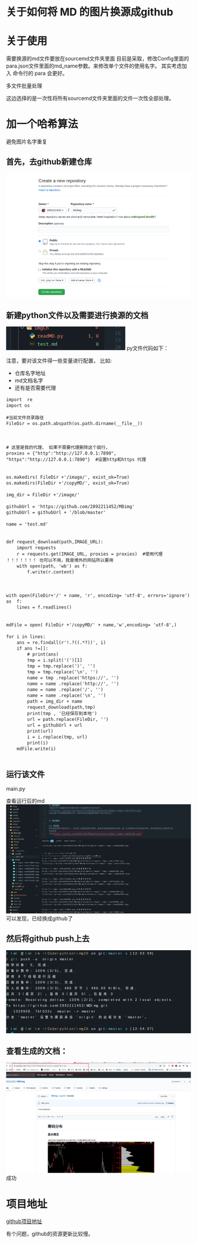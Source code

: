 # 关于如何将 MD 的图片换源成github



# 关于使用
需要换源的md文件要放在sourcemd文件夹里面
目前是采取，修改Config里面的para.json文件里面的md_name参数。来修改单个文件的使用名字。
其实考虑加入 命令行的 para 会更好。

多文件批量处理

这边选择的是一次性将所有sourcemd文件夹里面的文件一次性全部处理。



# 加一个哈希算法
避免图片名字重复


## 首先，去github新建仓库
![](https://raw.githubusercontent.com/2892211452/MDimg/master/image/i.imgur.comVXFAdJ6.png)
## 新建python文件以及需要进行换源的文档
![](https://raw.githubusercontent.com/2892211452/MDimg/master/image/i.imgur.combfKFukZ.png)
py文件代码如下：

注意，要对该文件得一些变量进行配置，
比如:
- 仓库名字地址
- md文档名字
- 还有是否需要代理


```
import  re
import os

#当前文件目录路径
FileDir = os.path.abspath(os.path.dirname(__file__))



# 这里是我的代理， 如果不需要代理删除这个就行， 
proxies = {"http":"http://127.0.0.1:7890", "https":"http://127.0.0.1:7890"}  #设置http和https 代理


os.makedirs( FileDir +'/image/', exist_ok=True)
os.makedirs(FileDir +'/copyMD/', exist_ok=True)

img_dir = FileDir +'/image/'

githubUrl = 'https://github.com/2892211452/MDimg' 
githubUrl = githubUrl + '/blob/master'

name = 'test.md'


def request_download(path,IMAGE_URL):
    import requests
    r = requests.get(IMAGE_URL, proxies = proxies)  #使用代理   ！！！！！！！ 也可以不用，我是境外的网站所以要用
    with open(path, 'wb') as f:
        f.write(r.content)



with open(FileDir+'/' + name, 'r', encoding= 'utf-8', errors='ignore') as  f:
    lines = f.readlines()


mdFile = open( FileDir +'/copyMD/' + name,'w',encoding= 'utf-8',)

for i in lines:
    ans = re.findall(r'!.?((.*?))', i)
    if ans !=[]:
        # print(ans)
        tmp = i.split('(')[1]
        tmp = tmp.replace(')', '')
        tmp = tmp.replace('\n', '')
        name = tmp .replace('https://', '')
        name = name .replace('http://', '')
        name = name .replace('/', '')
        name = name .replace('\n', '')
        path = img_dir + name
        request_download(path,tmp)
        print(tmp , '已经保存到本地')
        url = path.replace(FileDir, '')
        url = githubUrl + url
        print(url)
        i = i.replace(tmp, url)
        print(i)
    mdFile.write(i)


```


## 运行该文件

main.py

查看运行后的md
![](https://raw.githubusercontent.com/2892211452/MDimg/master/image/i.imgur.comIQZHsl3.png)
可以发现，已经换成github了

## 然后将github push上去

![](https://raw.githubusercontent.com/2892211452/MDimg/master/image/i.imgur.comD0PsiaM.png)

## 查看生成的文档：
![](https://raw.githubusercontent.com/2892211452/MDimg/master/image/i.imgur.comtZD4RXW.png)
成功


# 项目地址
[github项目地址](https://github.com/2892211452/MDimg)

有个问题，github的资源更新比较慢。



